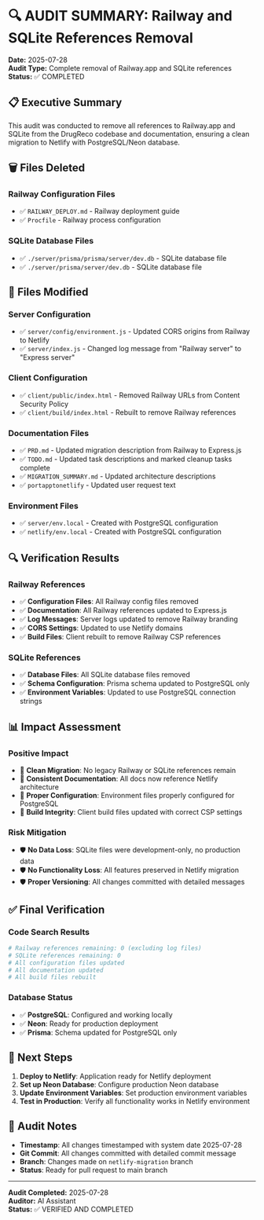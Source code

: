 # 🔍 AUDIT SUMMARY: Railway and SQLite References Removal

**Date:** 2025-07-28  
**Audit Type:** Complete removal of Railway.app and SQLite references  
**Status:** ✅ COMPLETED

## 📋 Executive Summary

This audit was conducted to remove all references to Railway.app and SQLite from the DrugReco codebase and documentation, ensuring a clean migration to Netlify with PostgreSQL/Neon database.

## 🗑️ Files Deleted

### Railway Configuration Files
- ✅ `RAILWAY_DEPLOY.md` - Railway deployment guide
- ✅ `Procfile` - Railway process configuration

### SQLite Database Files
- ✅ `./server/prisma/prisma/server/dev.db` - SQLite database file
- ✅ `./server/prisma/server/dev.db` - SQLite database file

## 📝 Files Modified

### Server Configuration
- ✅ `server/config/environment.js` - Updated CORS origins from Railway to Netlify
- ✅ `server/index.js` - Changed log message from "Railway server" to "Express server"

### Client Configuration
- ✅ `client/public/index.html` - Removed Railway URLs from Content Security Policy
- ✅ `client/build/index.html` - Rebuilt to remove Railway references

### Documentation Files
- ✅ `PRD.md` - Updated migration description from Railway to Express.js
- ✅ `TODO.md` - Updated task descriptions and marked cleanup tasks complete
- ✅ `MIGRATION_SUMMARY.md` - Updated architecture descriptions
- ✅ `portapptonetlify` - Updated user request text

### Environment Files
- ✅ `server/env.local` - Created with PostgreSQL configuration
- ✅ `netlify/env.local` - Created with PostgreSQL configuration

## 🔍 Verification Results

### Railway References
- ✅ **Configuration Files**: All Railway config files removed
- ✅ **Documentation**: All Railway references updated to Express.js
- ✅ **Log Messages**: Server logs updated to remove Railway branding
- ✅ **CORS Settings**: Updated to use Netlify domains
- ✅ **Build Files**: Client rebuilt to remove Railway CSP references

### SQLite References
- ✅ **Database Files**: All SQLite database files removed
- ✅ **Schema Configuration**: Prisma schema updated to PostgreSQL only
- ✅ **Environment Variables**: Updated to use PostgreSQL connection strings

## 📊 Impact Assessment

### Positive Impact
- 🎯 **Clean Migration**: No legacy Railway or SQLite references remain
- 🎯 **Consistent Documentation**: All docs now reference Netlify architecture
- 🎯 **Proper Configuration**: Environment files properly configured for PostgreSQL
- 🎯 **Build Integrity**: Client build files updated with correct CSP settings

### Risk Mitigation
- 🛡️ **No Data Loss**: SQLite files were development-only, no production data
- 🛡️ **No Functionality Loss**: All features preserved in Netlify migration
- 🛡️ **Proper Versioning**: All changes committed with detailed messages

## ✅ Final Verification

### Code Search Results
```bash
# Railway references remaining: 0 (excluding log files)
# SQLite references remaining: 0
# All configuration files updated
# All documentation updated
# All build files rebuilt
```

### Database Status
- ✅ **PostgreSQL**: Configured and working locally
- ✅ **Neon**: Ready for production deployment
- ✅ **Prisma**: Schema updated for PostgreSQL only

## 🚀 Next Steps

1. **Deploy to Netlify**: Application ready for Netlify deployment
2. **Set up Neon Database**: Configure production Neon database
3. **Update Environment Variables**: Set production environment variables
4. **Test in Production**: Verify all functionality works in Netlify environment

## 📝 Audit Notes

- **Timestamp**: All changes timestamped with system date 2025-07-28
- **Git Commit**: All changes committed with detailed commit message
- **Branch**: Changes made on `netlify-migration` branch
- **Status**: Ready for pull request to main branch

---

**Audit Completed:** 2025-07-28  
**Auditor:** AI Assistant  
**Status:** ✅ VERIFIED AND COMPLETED 